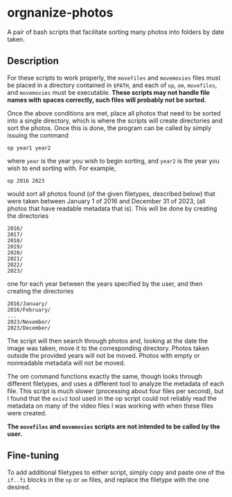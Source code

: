 # orgnanize-photos
A pair of bash scripts that facilitate sorting many photos into folders by date taken.

## Description
For these scripts to work properly, the `movefiles` and `movemovies` files must be placed in a directory contained in `$PATH`, 
and each of `op`, `om`, `movefiles`, and `movemovies` must be executable. **These scripts may not handle file names 
with spaces correctly, such files will probably not be sorted.**

Once the above conditions are met, place all photos that need to be sorted into a single directory, which is where the scripts 
will create directories and sort the photos.  Once this is done, the program can be called by simply issuing the command 
```
op year1 year2
```
where `year` is the year you wish to begin sorting, and `year2` is the year you wish to end sorting with. For example,
```
op 2016 2023
```
would sort all photos found (of the given filetypes, described below) that were taken between January 1 of 2016 and 
December 31 of 2023, (all photos that have readable metadata that is).  This will be done by creating the directories
```
2016/
2017/
2018/
2019/
2020/
2021/
2022/
2023/
```
one for each year between the years specified by the user, and then creating the directories
```
2016/January/
2016/February/
...
2023/November/
2023/December/
```
The script will then search through photos and, looking at the date the image was taken, move it to the corresponding directory. 
Photos taken outside the provided years will not be moved. Photos with empty or nonreadable metadata will not be moved. 

The om command functions exactly the same, though looks through different filetypes, and uses a different tool to analyze the 
metadata of each file.  This script is much slower (processing about four files per second), but I found that the `exiv2` tool 
used in the op script could not reliably read the metadata on many of the video files I was working with when these files were 
created. 

**The `movefiles` and `movemovies` scripts are not intended to be called by the user.**

## Fine-tuning
To add additional filetypes to either script, simply copy and paste one of the `if..fi` blocks in the `op` or `om` files, and
replace the filetype with the one desired. 
